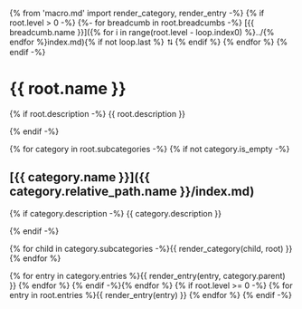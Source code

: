 {% from 'macro.md' import render_category, render_entry -%}
{% if root.level > 0 -%}
{%- for breadcumb in root.breadcumbs -%}
[{{ breadcumb.name }}]({% for i in range(root.level - loop.index0) %}../{% endfor %}index.md){% if not loop.last %} ⮁ {% endif %}
{% endfor %}
{% endif -%}
# {{ root.name }}

{% if root.description -%}
{{ root.description }}

{% endif -%}

{% for category in root.subcategories -%}
{% if not category.is_empty -%}
## [{{ category.name }}]({{ category.relative_path.name }}/index.md)

{% if category.description -%}
{{ category.description }}

{% endif -%}

{% for child in category.subcategories -%}{{ render_category(child, root) }}
{% endfor %}

{% for entry in category.entries %}{{ render_entry(entry, category.parent) }}
{% endfor %}
{% endif -%}{% endfor %}
{% if root.level >= 0 -%}
{% for entry in root.entries %}{{ render_entry(entry) }}
{% endfor %}
{% endif -%}

